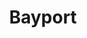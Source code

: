 ---
title: "Bayport"
hashtag: "bayport"
borders:
  - Saint Croix River
subdivision-of:
  - Washington County
tags:
  - City
  - Washington County
  - Minnesota
---